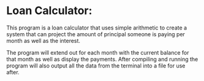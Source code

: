 # Loan Calculator:

This program is a loan calculator that uses simple arithmetic to create a system that can project the amount of principal someone is paying per month as well as the interest. 


The program will extend out for each month with the current balance for that month as well as display the payments. After compiling and running the program will also output all the data from the terminal into a file for use after.
